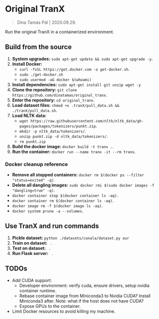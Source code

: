# Original TranX

> Dina Tamás Pál | 2020.09.29.

Run the original TranX in a containerized environment.

## Build from the source

1. **System upgrades:** `sudo apt-get update && sudo apt-get upgrade -y`.
1. **Install Docker:**
    * `curl -fsSL https://get.docker.com -o get-docker.sh`.
    * `sudo ./get-docker.sh`
    * `sudo usermod -aG docker $(whoami)`
1. **Install dependencies:** `sudo apt-get install git unzip wget -y`
1. **Clone the repository:** `git clone https://github.com/dinatamas/original_tranx`.
1. **Enter the repository:** `cd original_tranx`.
1. **Load dataset files:** `chmod +x .tranX/pull_data.sh && ./tranX/pull_data.sh`.
1. **Load NLTK data:**
    * `wget https://raw.githubusercontent.com/nltk/nltk_data/gh-pages/packages/tokenizers/punkt.zip`.
    * `mkdir -p nltk_data/tokenizers/`.
    * `unzip punkt.zip -d nltk_data/tokenizers/`.
    * `rm punkt.zip`
1. **Build the docker image:** `docker build -t tranx .`.
1. **Run the container:** `docker run --name tranx -it --rm tranx`.

### Docker cleanup reference

* **Remove all stopped containers:** `docker rm $(docker ps --filter "status=exited" -q)`.
* **Delete all dangling images:** `sudo docker rmi $(sudo docker images -f "dangling=true" -q)`.
* `docker container stop $(docker container ls -aq)`.
* `docker container rm $(docker container ls -aq)`.
* `docker image rm -f $(docker image ls -aq)`.
* `docker system prune -a --volumes`.

## Use TranX and run commands

1. **Pickle dataset:** `python ./datasets/conala/dataset.py our`
1. **Train on dataset:** ` `.
1. **Test on dataset:** ` `.
1. **Run Flask server:** ` `.

## TODOs

* Add CUDA support:
    * Developer environment: verify cuda, ensure drivers, setup nvidia container runtime.
    * Rebase container image from Miniconda3 to Nvidia CUDA? Install Miniconda3 after.
      Note: what if the host does not have CUDA?
    * Expose GPUs to the container.
* Limit Docker resources to avoid killing my machine.


